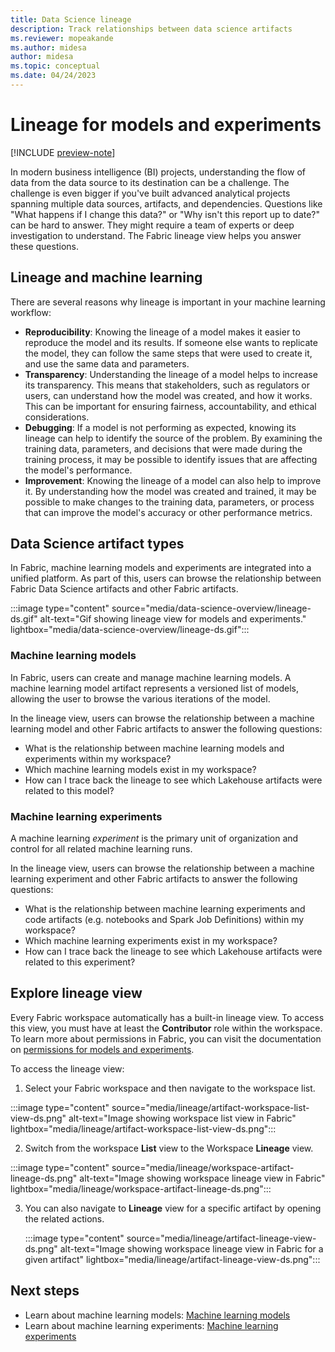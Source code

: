 ```yaml
---
title: Data Science lineage
description: Track relationships between data science artifacts
ms.reviewer: mopeakande
ms.author: midesa
author: midesa 
ms.topic: conceptual
ms.date: 04/24/2023
---
```


# Lineage for models and experiments

[!INCLUDE [preview-note](../includes/preview-note.md)]

In modern business intelligence (BI) projects, understanding the flow of data from the data source to its destination can be a challenge. The challenge is even bigger if you've built advanced analytical projects spanning multiple data sources, artifacts, and dependencies. Questions like "What happens if I change this data?" or "Why isn't this report up to date?" can be hard to answer. They might require a team of experts or deep investigation to understand. The Fabric lineage view helps you answer these questions.

## Lineage and machine learning

There are several reasons why lineage is important in your machine learning workflow:

- **Reproducibility**: Knowing the lineage of a model makes it easier to reproduce the model and its results. If someone else wants to replicate the model, they can follow the same steps that were used to create it, and use the same data and parameters.
- **Transparency**: Understanding the lineage of a model helps to increase its transparency. This means that stakeholders, such as regulators or users, can understand how the model was created, and how it works. This can be important for ensuring fairness, accountability, and ethical considerations.
- **Debugging**: If a model is not performing as expected, knowing its lineage can help to identify the source of the problem. By examining the training data, parameters, and decisions that were made during the training process, it may be possible to identify issues that are affecting the model's performance.
- **Improvement**: Knowing the lineage of a model can also help to improve it. By understanding how the model was created and trained, it may be possible to make changes to the training data, parameters, or process that can improve the model's accuracy or other performance metrics.

## Data Science artifact types

In Fabric, machine learning models and experiments are integrated into a unified platform. As part of this, users can browse the relationship between Fabric Data Science artifacts and other Fabric artifacts.

:::image type="content" source="media/data-science-overview/lineage-ds.gif" alt-text="Gif showing lineage view for models and experiments." lightbox="media/data-science-overview/lineage-ds.gif":::

### Machine learning models

In  Fabric, users can create and manage machine learning models. A machine learning model artifact represents a versioned list of models, allowing the user to browse the various iterations of the model.

In the lineage view, users can browse the relationship between a machine learning model and other Fabric artifacts to answer the following questions:

- What is the relationship between machine learning models and experiments within my workspace?
- Which machine learning models exist in my workspace?
- How can I trace back the lineage to see which Lakehouse artifacts were related to this model?

### Machine learning experiments

A machine learning *experiment* is the primary unit of organization and control for all related machine learning runs.

In the lineage view, users can browse the relationship between a machine learning experiment and other Fabric artifacts to answer the following questions:

- What is the relationship between machine learning experiments and code artifacts (e.g. notebooks and Spark Job Definitions) within my workspace?
- Which machine learning experiments exist in my workspace?
- How can I trace back the lineage to see which Lakehouse artifacts were related to this experiment?

## Explore lineage view

Every Fabric workspace automatically has a built-in lineage view. To access this view, you must have at least the **Contributor** role within the workspace. To learn more about permissions in Fabric, you can visit the documentation on [permissions for models and experiments](../data-science/models-experiments-rbac.md).

To access the lineage view:

1. Select your Fabric workspace and then navigate to the workspace list.

  :::image type="content" source="media/lineage/artifact-workspace-list-view-ds.png" alt-text="Image showing workspace list view in Fabric" lightbox="media/lineage/artifact-workspace-list-view-ds.png":::

2. Switch from the workspace **List** view to the Workspace **Lineage** view.

  :::image type="content" source="media/lineage/workspace-artifact-lineage-ds.png" alt-text="Image showing workspace lineage view in Fabric" lightbox="media/lineage/workspace-artifact-lineage-ds.png":::

3. You can also navigate to **Lineage** view for a specific artifact by opening the related actions.

   :::image type="content" source="media/lineage/artifact-lineage-view-ds.png" alt-text="Image showing workspace lineage view in Fabric for a given artifact" lightbox="media/lineage/artifact-lineage-view-ds.png":::

## Next steps

- Learn about machine learning models: [Machine learning models](./machine-learning-model.md)
- Learn about machine learning experiments: [Machine learning experiments](./machine-learning-experiment.md)